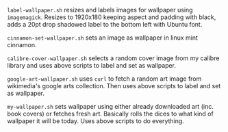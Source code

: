 `label-wallpaper.sh` resizes and labels images for wallpaper using `imagemagick`. Resizes to 1920x180 keeping aspect and padding with black, adds a 20pt drop shadowed label to the bottom left with Ubuntu font.

`cinnamon-set-wallpaper.sh` sets an image as wallpaper in linux mint cinnamon.

`calibre-cover-wallpaper.sh` selects a random cover image from my calibre library and uses above scripts to label and set as wallpaper.

`google-art-wallpaper.sh` uses `curl` to fetch a random art image from wikimedia's google arts collection. Then uses above scripts to label and set as wallpaper.

`my-wallpaper.sh` sets wallpaper using either already downloaded art (inc. book covers) or fetches fresh art. Basically rolls the dices to what kind of wallpaper it will be today. Uses above scripts to do everything.
